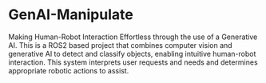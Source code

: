 # GenAI-Manipulate
Making Human-Robot Interaction Effortless through the use of a Generative AI. This is a ROS2 based project that combines computer vision and generative AI to detect and classify objects, enabling intuitive human-robot interaction. This system interprets user requests and needs and determines appropriate robotic actions to assist.
